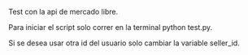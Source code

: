 Test con la api de mercado libre. 

Para iniciar el script solo correr en la terminal python test.py.

Si se desea usar otra id del usuario solo cambiar la variable seller_id.
